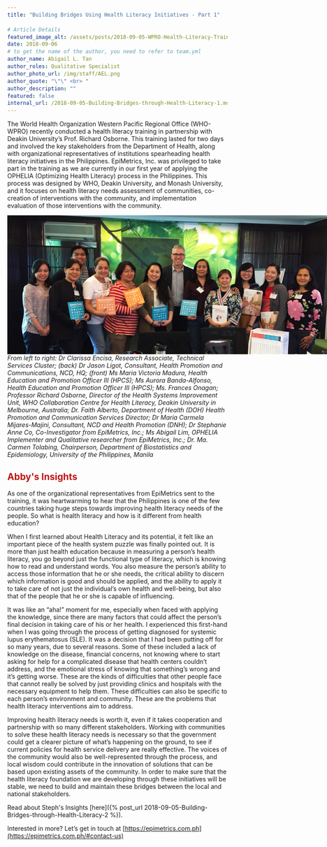 ```yaml
---
title: "Building Bridges Using Health Literacy Initiatives - Part 1"

# Article Details
featured_image_alt: /assets/posts/2018-09-05-WPRO-Health-Literacy-Training/1.png
date: 2018-09-06
# to get the name of the author, you need to refer to team.yml
author_name: Abigail L. Tan
author_roles: Qualitative Specialist
author_photo_url: /img/staff/AEL.png
author_quote: "\"\" <br> "
author_description: "" 
featured: false
internal_url: /2018-09-05-Building-Bridges-through-Health-Literacy-1.md
---
```


The World Health Organization Western Pacific Regional Office (WHO-WPRO) recently conducted a health literacy training in partnership with Deakin University’s Prof. Richard Osborne. This training lasted for two days and involved the key stakeholders from the Department of Health, along with organizational representatives of institutions spearheading health literacy initiatives in the Philippines. EpiMetrics, Inc. was privileged to take part in the training as we are currently in our first year of applying the OPHELIA (Optimizing Health Literacy) process in the Philippines. This process was designed by WHO, Deakin University, and Monash University, and it focuses on health literacy needs assessment of communities, co-creation of interventions with the community, and implementation evaluation of those interventions with the community. 

<img src="/assets/posts/2018-09-05-WPRO-Health-Literacy-Training/1.png" 
    style="max-width: calc(200% - 50px);>;
    max-height: 500px;
    display: block;
    margin-left: auto;
    margin-right: auto;"><i>From left to right: Dr Clarissa Encisa, Research Associate, Technical Services Cluster; (back) Dr Jason Ligot, Consultant, Health Promotion and Communications, NCD, HQ; (front) Ms Maria Victoria Madura, Health Education and Promotion Officer III (HPCS); Ms Aurora Banda-Alfonso, Health Education and Promotion Officer III (HPCS); Ms. Frances Onagan; Professor Richard Osborne, Director of the Health Systems Improvement Unit, WHO Collaboration Centre for Health Literacy, Deakin University in Melbourne, Australia; Dr. Faith Alberto, Department of Health (DOH) Health Promotion and Communication Services Director; Dr Maria Carmela Mijares-Majini, Consultant, NCD and Health Promotion (DNH); Dr Stephanie Anne Co, Co-Investigator from EpiMetrics, Inc.; Ms Abigail Lim, OPHELIA Implementer and Qualitative researcher from EpiMetrics, Inc.; Dr. Ma. Carmen Tolabing, Chairperson, Department of Biostatistics and Epidemiology, University of the Philippines, Manila</i><br>


<h2 style="color: #bd1515;">Abby's Insights</h2>

As one of the organizational representatives from EpiMetrics sent to the training, it was heartwarming to hear that the Philippines is one of the few countries taking huge steps towards improving health literacy needs of the people. So what is health literacy and how is it different from health education? 

When I first learned about Health Literacy and its potential, it felt like an important piece of the health system puzzle was finally pointed out. It is more than just health education because in measuring a person’s health literacy, you go beyond just the functional type of literacy, which is knowing how to read and understand words. You also measure the person’s ability to access those information that he or she needs, the critical ability to discern which information is good and should be applied, and the ability to apply it to take care of not just the individual’s own health and well-being, but also that of the people that he or she is capable of influencing. 

It was like an “aha!” moment for me, especially when faced with applying the knowledge, since there are many factors that could affect the person’s final decision in taking care of his or her health. I experienced this first-hand when I was going through the process of getting diagnosed for systemic lupus erythematosus (SLE). It was a decision that I had been putting off for so many years, due to several reasons. Some of these included a lack of knowledge on the disease, financial concerns, not knowing where to start asking for help for a complicated disease that health centers couldn’t address, and the emotional stress of knowing that something’s wrong and it’s getting worse. These are the kinds of difficulties that other people face that cannot really be solved by just providing clinics and hospitals with the necessary equipment to help them. These difficulties can also be specific to each person’s environment and community. These are the problems that health literacy interventions aim to address. 

Improving health literacy needs is worth it, even if it takes cooperation and partnership with so many different stakeholders. Working with communities to solve these health literacy needs is necessary so that the government could get a clearer picture of what’s happening on the ground, to see if current policies for health service delivery are really effective. The voices of the community would also be well-represented through the process, and local wisdom could contribute in the innovation of solutions that can be based upon existing assets of the community. In order to make sure that the health literacy foundation we are developing through these initiatives will be stable, we need to build and maintain these bridges between the local and national stakeholders. 

Read about Steph's Insights [here]({% post_url 2018-09-05-Building-Bridges-through-Health-Literacy-2 %}).

Interested in more? Let’s get in touch at [https://epimetrics.com.ph](https://epimetrics.com.ph/#contact-us)
